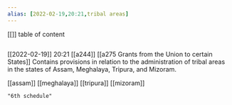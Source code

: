 ```yaml
---
alias: [2022-02-19,20:21,tribal areas]
---
```

[[]]
table of content
```toc
```
[[2022-02-19]] 20:21
[[a244]] [[a275 Grants from the Union to certain States]]
Contains provisions in relation to the administration of tribal areas in the states of Assam, Meghalaya, Tripura, and Mizoram.

[[assam]]
[[meghalaya]]
[[tripura]]
[[mizoram]]
```query
"6th schedule"
```